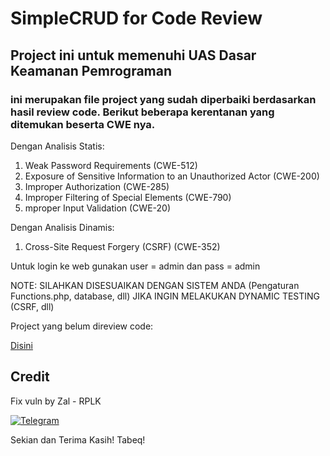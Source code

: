 # SimpleCRUD for Code Review
## Project ini untuk memenuhi UAS Dasar Keamanan Pemrograman

### ini merupakan file project yang sudah diperbaiki berdasarkan hasil review code. Berikut beberapa kerentanan yang ditemukan beserta CWE nya.

Dengan Analisis Statis:

1. Weak Password Requirements (CWE-512)
2. Exposure of Sensitive Information to an Unauthorized Actor (CWE-200)
3. Improper Authorization (CWE-285)
4. Improper Filtering of Special Elements (CWE-790)
5. mproper Input Validation (CWE-20)

Dengan Analisis Dinamis:
1. Cross-Site Request Forgery (CSRF) (CWE-352)

Untuk login ke web gunakan user = admin dan pass = admin

NOTE: SILAHKAN DISESUAIKAN DENGAN SISTEM ANDA (Pengaturan Functions.php, database, dll) JIKA INGIN MELAKUKAN DYNAMIC TESTING (CSRF, dll)

Project yang belum direview code:

[Disini](https://github.com/hermanka/crsample)

## Credit
Fix vuln by Zal - RPLK

[![Telegram](https://img.shields.io/badge/chat-Telegram-blue.svg)](https://t.me/better_enola)

Sekian dan Terima Kasih!
Tabeq!

